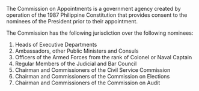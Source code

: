 The Commission on Appointments is a government agency created by operation of the 1987 Philippine Constitution that provides consent to the nominees of the President prior to their appointment.

The Commission has the following jurisdiction over the following nominees:

1. Heads of Executive Departments
2. Ambassadors, other Public Ministers and Consuls
3. Officers of the Armed Forces from the rank of Colonel or Naval Captain
4. Regular Members of the Judicial and Bar Council
5. Chairman and Commissioners of the Civil Service Commission
6. Chairman and Commissioners of the Commission on Elections
7. Chairman and Commissioners of the Commission on Audit
